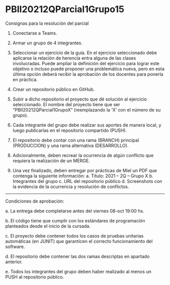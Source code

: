# PBII20212QParcial1Grupo15

Consignas para la resolución del parcial

1. Conectarse a Teams.

2. Armar un grupo de 4 integrantes.

3. Seleccionar un ejercicio de la guía. En el ejercicio seleccionado debe aplicarse la relación de herencia entra alguna de las clases involucradas. Puede ampliar la definición del ejercicio para lograr este objetivo o incluso puede proponer una problemática nueva, pero en esta última opción deberá recibir la aprobación de los docentes para ponerla en práctica.

4. Crear un repositorio público en GitHub.

5. Subir a dicho repositorio el proyecto que dé solución al ejercicio seleccionado. El nombre del proyecto tiene que ser “PBII20212QParcial1GrupoX” (reemplazando la ‘X’ con el número de su grupo).

6. Cada integrante del grupo debe realizar sus aportes de manera local, y luego publicarlas en el repositorio compartido (PUSH).

7. El repositorio debe contar con una rama (BRANCH) principal (PRODUCCION) y una rama alternativa (DESARROLLO).

8. Adicionalmente, deben recrear la ocurrencia de algún conflicto que requiera la realización de un MERGE.

9. Una vez finalizado, deben entregar por prácticas de Miel un PDF que contenga la siguiente información:
  a. Título: 2021 – 2Q – Grupo X
  b. Integrantes del grupo
  c. URL del repositorio público
  d. Screenshots con la evidencia de la ocurrencia y resolución de conflictos. 
 
 
 
 __________________________________________________________________________________________________________

 Condiciones de aprobación:
 
a. La entrega debe completarse antes del viernes 08-oct 19:00 hs.

b. El código tiene que cumplir con los estándares de programación planteados desde el inicio de la cursada.

c. El proyecto debe contener todos los casos de pruebas unitarias automáticas (en JUNIT) que garanticen el correcto funcionamiento del software.

d. El repositorio debe contener las dos ramas descriptas en apartado anterior.

e. Todos los integrantes del grupo deben haber realizado al menos un PUSH al repositorio público. 
